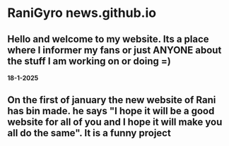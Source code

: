 # RaniGyro news.github.io
Hello and welcome to my website. Its a place where I informer my fans or just ANYONE about the stuff I am working on or doing =)
---------------------------------------------------------------------------------------------------------------------------------------------------------------------------------
**18-1-2025**

On the first of january the new website of Rani has bin made. he says "I hope it will be a good website for all of you and I hope it will make you all do the same". It is a funny
project
---------------------------------------------------------------------------------------------------------------------------------------------------------------------------------
